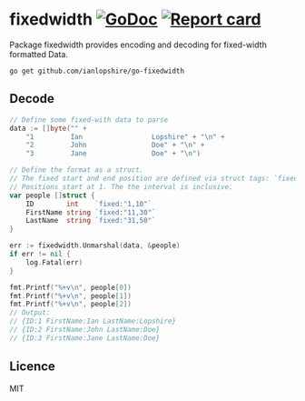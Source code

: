 # fixedwidth [![GoDoc](https://godoc.org/github.com/ianlopshire/go-fixedwidth?status.svg)](http://godoc.org/github.com/ianlopshire/go-fixedwidth) [![Report card](https://goreportcard.com/badge/github.com/ianlopshire/go-fixedwidth)](https://goreportcard.com/report/github.com/ianlopshire/go-fixedwidth)

Package fixedwidth provides encoding and decoding for fixed-width formatted Data.

`go get github.com/ianlopshire/go-fixedwidth`

## Decode
```go
// Define some fixed-with data to parse
data := []byte("" +
    "1         Ian                 Lopshire" + "\n" +
    "2         John                Doe" + "\n" +
    "3         Jane                Doe" + "\n")

// Define the format as a struct.
// The fixed start and end position are defined via struct tags: `fixed:"{startPos},{endPos}"`.
// Positions start at 1. The the interval is inclusive.
var people []struct {
    ID        int    `fixed:"1,10"`
    FirstName string `fixed:"11,30"`
    LastName  string `fixed:"31,50"`
}

err := fixedwidth.Unmarshal(data, &people)
if err != nil {
    log.Fatal(err)
}

fmt.Printf("%+v\n", people[0])
fmt.Printf("%+v\n", people[1])
fmt.Printf("%+v\n", people[2])
// Output:
// {ID:1 FirstName:Ian LastName:Lopshire}
// {ID:2 FirstName:John LastName:Doe}
// {ID:3 FirstName:Jane LastName:Doe}
```

## Licence
MIT